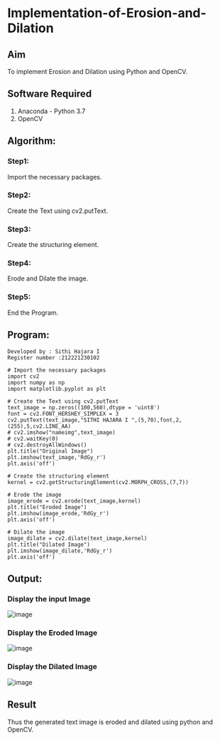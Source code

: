 # Implementation-of-Erosion-and-Dilation
## Aim
To implement Erosion and Dilation using Python and OpenCV.
## Software Required
1. Anaconda - Python 3.7
2. OpenCV
## Algorithm:
### Step1:
Import the necessary packages.

### Step2:
Create the Text using cv2.putText.

### Step3:
Create the structuring element.

### Step4:
Erode and Dilate the image.

### Step5:
End the Program.
 
## Program:

```
Developed by : Sithi Hajara I
Register number :212221230102
```
```
# Import the necessary packages
import cv2
import numpy as np
import matplotlib.pyplot as plt

# Create the Text using cv2.putText
text_image = np.zeros((100,560),dtype = 'uint8')
font = cv2.FONT_HERSHEY_SIMPLEX = 3
cv2.putText(text_image,"SITHI HAJARA I ",(5,70),font,2,(255),5,cv2.LINE_AA)
# cv2.imshow("nameimg",text_image)
# cv2.waitKey(0)
# cv2.destroyAllWindows()
plt.title("Original Image")
plt.imshow(text_image,'RdGy_r')
plt.axis('off')

# Create the structuring element
kernel = cv2.getStructuringElement(cv2.MORPH_CROSS,(7,7))

# Erode the image
image_erode = cv2.erode(text_image,kernel)
plt.title("Eroded Image")
plt.imshow(image_erode,'RdGy_r')
plt.axis('off')

# Dilate the image
image_dilate = cv2.dilate(text_image,kernel)
plt.title("Dilated Image")
plt.imshow(image_dilate,'RdGy_r')
plt.axis('off')
```
## Output:

### Display the input Image
![image](https://github.com/sithihajara/Implementation-of-Erosion-and-Dilation/assets/94219582/4430504f-7c2f-41f8-890d-6e119a922eca)
### Display the Eroded Image
![image](https://github.com/sithihajara/Implementation-of-Erosion-and-Dilation/assets/94219582/6e86a5d5-edad-4120-97d4-8e833404d052)
### Display the Dilated Image
![image](https://github.com/sithihajara/Implementation-of-Erosion-and-Dilation/assets/94219582/bce7cc28-2bf2-4880-8669-c104e083b222)
## Result
Thus the generated text image is eroded and dilated using python and OpenCV.
